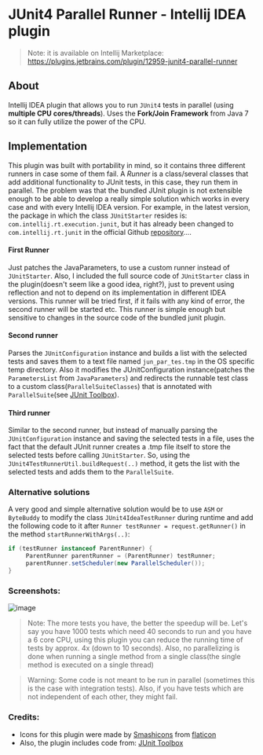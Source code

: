 # JUnit4 Parallel Runner - Intellij IDEA plugin

>Note: it is available on Intellij Marketplace: https://plugins.jetbrains.com/plugin/12959-junit4-parallel-runner

## About
Intellij IDEA plugin that allows you to run `JUnit4` tests in parallel (using **multiple CPU cores/threads**). Uses the **Fork/Join Framework** from Java 7 so it can fully utilize the power of the CPU.

## Implementation
This plugin was built with portability in mind, so it contains three different runners in case some of them fail. A *Runner* is a class/several classes that add additional functionality to JUnit tests, in this case, they run them in parallel. The problem was that the bundled JUnit plugin is not extensible enough to be able to develop a really simple solution which works in every case and with every Intellij IDEA version. For example, in the latest version, the package in which the class `JUnitStarter` resides is: `com.intellij.rt.execution.junit`, but it has already been changed to `com.intellij.rt.junit` in the official Github [repository](https://github.com/JetBrains/intellij-community/blob/master/plugins/junit_rt/src/com/intellij/rt/junit/JUnitStarter.java)....

#### First Runner
Just patches the JavaParameters, to use a custom runner instead of `JUnitStarter`. Also, I included the full source code of `JUnitStarter` class in the plugin(doesn't seem like a good idea, right?), just to prevent using reflection and not to depend on its implementation in different IDEA versions. This runner will be tried first, if it fails with any kind of error, the second runner will be started etc.
This runner is simple enough but sensitive to changes in the source code of the bundled junit plugin.

#### Second runner
Parses the `JUnitConfiguration` instance and builds a list with the selected tests and saves them to a text file named `jun_par_tes.tmp` in the OS specific temp directory. Also it modifies the JUnitConfiguration instance(patches the `ParametersList` from `JavaParameters`) and redirects the runnable test class to a custom class(`ParallelSuiteClasses`) that is annotated with `ParallelSuite`(see  [JUnit Toolbox](https://github.com/MichaelTamm/junit-toolbox)).

#### Third runner
Similar to the second runner, but instead of manually parsing the `JUnitConfiguration` instance and saving the selected tests in a file, uses the fact that the default JUnit runner creates a .tmp file itself to store the selected tests before calling `JUnitStarter`. So, using the `JUnit4TestRunnerUtil.buildRequest(..)` method, it gets the list with the selected tests and adds them to the `ParallelSuite`.

### Alternative solutions
A very good and simple alternative solution would be to use `ASM` or `ByteBuddy` to modify the class `JUnit4IdeaTestRunner` during runtime and add the following code to it after `Runner testRunner = request.getRunner()` in the method `startRunnerWithArgs(..)`:
```java
if (testRunner instanceof ParentRunner) {
     ParentRunner parentRunner = (ParentRunner) testRunner;
     parentRunner.setScheduler(new ParallelScheduler());
}
```

### Screenshots:


![image](https://user-images.githubusercontent.com/37183688/64076106-fe17aa00-ccc8-11e9-9c31-d4900f8b4f5c.png)



>Note: The more tests you have, the better the speedup will be.
Let's say you have 1000 tests which need 40 seconds to run and you have a 6 core CPU, 
using this plugin you can reduce the running time of tests by approx. 4x (down to 10 seconds).
Also, no parallelizing is done when running a single method from a single class(the single 
method is executed on a single thread) 

>Warning: Some code is not meant to be run in parallel (sometimes this is the case with integration tests).
Also, if you have tests which are not independent of each other, they might fail. 

### Credits:

- Icons for this plugin were made by [Smashicons](https://www.flaticon.com/authors/smashicons) from [flaticon](https://www.flaticon.com)
- Also, the plugin includes code from: [JUnit Toolbox](https://github.com/MichaelTamm/junit-toolbox)

